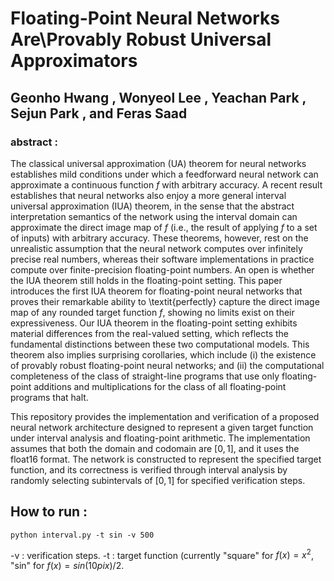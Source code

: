 # Floating-Point Neural Networks Are\\Provably Robust Universal Approximators
## Geonho Hwang , Wonyeol Lee , Yeachan Park , Sejun Park , and Feras Saad

### abstract :
The classical universal approximation (UA) theorem for neural networks establishes mild conditions under which a feedforward neural network can approximate a continuous function $f$ with arbitrary accuracy. A recent result establishes that neural networks also enjoy a more general interval universal approximation (IUA) theorem, in the sense that the abstract interpretation semantics of the network using the interval domain can approximate the direct image map of $f$ (i.e., the result of applying $f$ to a set of inputs) with arbitrary accuracy. These theorems, however, rest on the unrealistic assumption that the neural network computes over infinitely precise real numbers, whereas their software implementations in practice compute over finite-precision floating-point numbers. An open is whether the IUA theorem still holds in the floating-point setting. This paper introduces the first IUA theorem for floating-point neural networks that proves their remarkable ability to \textit{perfectly} capture the direct image map of any rounded target function $f$, showing no limits exist on their expressiveness. Our IUA theorem in the floating-point setting exhibits material differences from the real-valued setting, which reflects the fundamental distinctions between these two computational models. This theorem also implies surprising corollaries, which include (i) the existence of provably robust floating-point neural networks; and (ii) the computational completeness of the class of straight-line programs that use only floating-point additions and multiplications for the class of all floating-point programs that halt.


This repository provides the implementation and verification of a proposed neural network architecture designed to represent a given target function under interval analysis and floating-point arithmetic. The implementation assumes that both the domain and codomain are $[0,1]$, and it uses the float16 format. The network is constructed to represent the specified target function, and its correctness is verified through interval analysis by randomly selecting subintervals of $[0,1]$ for specified verification steps. 
## How to run :
```
python interval.py -t sin -v 500 
```
-v : verification steps. 
-t : target function (currently "square" for $f(x)=x^2$, "sin" for $f(x) = sin( 10 pi x ) /2$. 



